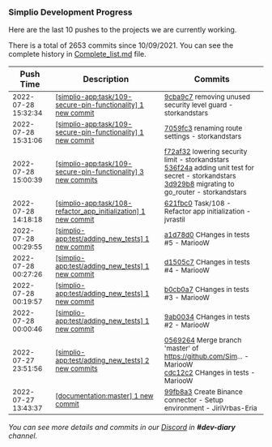 
### Simplio Development Progress

Here are the last 10 pushes to the projects we are currently working.

There is a total of 2653 commits since 10/09/2021. You can see the complete history in
 [Complete_list.md](Complete_list.md) file.

| Push Time | Description | Commits |
| --- | --- | --- |
| <sub>2022-07-28 15:32:34</sub> | <sub>[[simplio-app:task/109\-secure\-pin\-functionality] 1 new commit](https://github.com/SimplioOfficial/simplio-app/commit/9cba9c704574f36f7ce82c15d0ac3bdf943e8f30)</sub> | <sub>[9cba9c7](https://github.com/SimplioOfficial/simplio-app/commit/9cba9c704574f36f7ce82c15d0ac3bdf943e8f30) removing unused security level guard - storkandstars</sub> |
| <sub>2022-07-28 15:31:06</sub> | <sub>[[simplio-app:task/109\-secure\-pin\-functionality] 1 new commit](https://github.com/SimplioOfficial/simplio-app/commit/7059fc3763cf4c49761f83915cd72dbdd5084ff7)</sub> | <sub>[7059fc3](https://github.com/SimplioOfficial/simplio-app/commit/7059fc3763cf4c49761f83915cd72dbdd5084ff7) renaming route settings - storkandstars</sub> |
| <sub>2022-07-28 15:00:39</sub> | <sub>[[simplio-app:task/109\-secure\-pin\-functionality] 3 new commits](https://github.com/SimplioOfficial/simplio-app/compare/3778ecae40ea...3d929b8e809e)</sub> | <sub>[f72af32](https://github.com/SimplioOfficial/simplio-app/commit/f72af32fc6ac8b67c4b370ebaf52e1e0cc8ff076) lowering security limit - storkandstars<br>[536f24a](https://github.com/SimplioOfficial/simplio-app/commit/536f24a63096553d8010fb837752c9c324f74d4b) adding unit test for secret - storkandstars<br>[3d929b8](https://github.com/SimplioOfficial/simplio-app/commit/3d929b8e809edf41ce58b6d270c31c3126209302) migrating to go_router - storkandstars</sub> |
| <sub>2022-07-28 14:18:18</sub> | <sub>[[simplio-app:task/108\-refactor\_app\_initialization] 1 new commit](https://github.com/SimplioOfficial/simplio-app/commit/621fbc09497e8caa7d7a8824d6f0ca03d49cbe9c)</sub> | <sub>[621fbc0](https://github.com/SimplioOfficial/simplio-app/commit/621fbc09497e8caa7d7a8824d6f0ca03d49cbe9c) Task/108 - Refactor app initialization - jvrastil</sub> |
| <sub>2022-07-28 00:29:55</sub> | <sub>[[simplio-app:test/adding\_new\_tests] 1 new commit](https://github.com/SimplioOfficial/simplio-app/commit/a1d78d0fe2761f4db3104667b3b5e6d880918362)</sub> | <sub>[a1d78d0](https://github.com/SimplioOfficial/simplio-app/commit/a1d78d0fe2761f4db3104667b3b5e6d880918362) CHanges in tests #5 - MariooW</sub> |
| <sub>2022-07-28 00:27:26</sub> | <sub>[[simplio-app:test/adding\_new\_tests] 1 new commit](https://github.com/SimplioOfficial/simplio-app/commit/d1505c7a42b1816ed89ca4ee30bf2f50bbeb8106)</sub> | <sub>[d1505c7](https://github.com/SimplioOfficial/simplio-app/commit/d1505c7a42b1816ed89ca4ee30bf2f50bbeb8106) CHanges in tests #4 - MariooW</sub> |
| <sub>2022-07-28 00:19:57</sub> | <sub>[[simplio-app:test/adding\_new\_tests] 1 new commit](https://github.com/SimplioOfficial/simplio-app/commit/b0cb0a74b2956c5ff19f469a47a707270b8cb739)</sub> | <sub>[b0cb0a7](https://github.com/SimplioOfficial/simplio-app/commit/b0cb0a74b2956c5ff19f469a47a707270b8cb739) CHanges in tests #3 - MariooW</sub> |
| <sub>2022-07-28 00:00:46</sub> | <sub>[[simplio-app:test/adding\_new\_tests] 1 new commit](https://github.com/SimplioOfficial/simplio-app/commit/9ab0034e9e8a397ac06f6cddb2ddc76199bb5e81)</sub> | <sub>[9ab0034](https://github.com/SimplioOfficial/simplio-app/commit/9ab0034e9e8a397ac06f6cddb2ddc76199bb5e81) CHanges in tests #2 - MariooW</sub> |
| <sub>2022-07-27 23:51:56</sub> | <sub>[[simplio-app:test/adding\_new\_tests] 2 new commits](https://github.com/SimplioOfficial/simplio-app/compare/05692642111d^...cdc12c20dae5)</sub> | <sub>[0569264](https://github.com/SimplioOfficial/simplio-app/commit/05692642111d0768cba7577a1f9edbb879d20eda) Merge branch 'master' of https://github.com/Sim... - MariooW<br>[cdc12c2](https://github.com/SimplioOfficial/simplio-app/commit/cdc12c20dae5d1d607dc862025e6504a93585cd2) CHanges in tests - MariooW</sub> |
| <sub>2022-07-27 13:43:37</sub> | <sub>[[documentation:master] 1 new commit](https://github.com/SimplioOfficial/documentation/commit/99fb8a3472e3381c2962171a679b92d811070104)</sub> | <sub>[99fb8a3](https://github.com/SimplioOfficial/documentation/commit/99fb8a3472e3381c2962171a679b92d811070104) Create Binance connector - Setup environment - JiriVrbas\-Eria</sub> |

_You can see more details and commits in our [Discord](https://discord.gg/aKhjuwZmdP) in **#dev-diary** channel._
